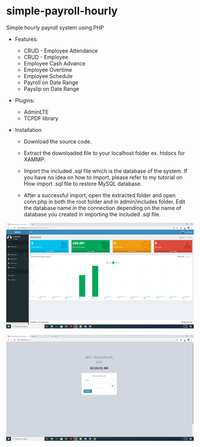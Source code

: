 # simple-payroll-hourly
Simple hourly payroll system using PHP

* Features:
  * CRUD - Employee Attendance
  * CRUD - Employee
  * Employee Cash Advance
  * Employee Overtime
  * Employee Schedule
  * Payroll on Date Range
  * Payslip on Date Range

* Plugins:
  * AdminLTE
  * TCPDF library
 
* Installation
  * Download the source code.

  * Extract the downloaded file to your localhost folder ex. htdocs for XAMMP.

  * Import the included .sql file which is the database of the system. If you have no idea on how to import, please refer to my tutorial      on How import .sql file to restore MySQL database.

  * After a successful import, open the extracted folder and open conn.php in both the root folder and in admin/includes folder. Edit the      database name in the connection depending on the name of database you created in importing the included .sql file.

![GitHub Logo](/1.jpg)

![GitHub Logo](/2.jpg)


